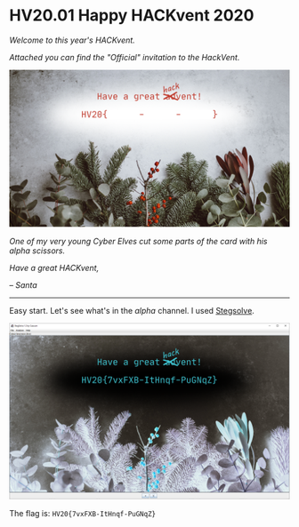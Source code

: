 # HV20.01 Happy HACKvent 2020

_Welcome to this year's HACKvent._
 
_Attached you can find the "Official" invitation to the HackVent._

![](hackvent.png)

_One of my very young Cyber Elves cut some parts of the card with his alpha scissors._

_Have a great HACKvent,_

_– Santa_

---

Easy start. Let's see what's in the _alpha_ channel. I used [Stegsolve](http://www.caesum.com/handbook/stego.htm).

![](hackvent-solved.png)

The flag is: `HV20{7vxFXB-ItHnqf-PuGNqZ}` 
